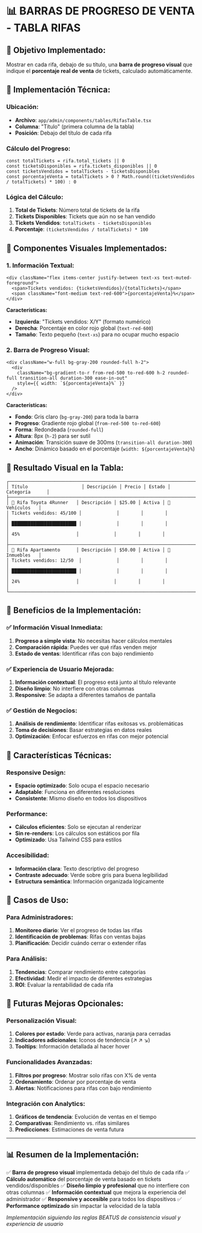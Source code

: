 # 📊 BARRAS DE PROGRESO DE VENTA - TABLA RIFAS

## 🎯 **Objetivo Implementado:**
Mostrar en cada rifa, debajo de su título, una **barra de progreso visual** que indique el **porcentaje real de venta** de tickets, calculado automáticamente.

## 🔧 **Implementación Técnica:**

### **Ubicación:**
- **Archivo**: `app/admin/components/tables/RifasTable.tsx`
- **Columna**: "Título" (primera columna de la tabla)
- **Posición**: Debajo del título de cada rifa

### **Cálculo del Progreso:**
```tsx
const totalTickets = rifa.total_tickets || 0
const ticketsDisponibles = rifa.tickets_disponibles || 0
const ticketsVendidos = totalTickets - ticketsDisponibles
const porcentajeVenta = totalTickets > 0 ? Math.round((ticketsVendidos / totalTickets) * 100) : 0
```

### **Lógica del Cálculo:**
1. **Total de Tickets**: Número total de tickets de la rifa
2. **Tickets Disponibles**: Tickets que aún no se han vendido
3. **Tickets Vendidos**: `totalTickets - ticketsDisponibles`
4. **Porcentaje**: `(ticketsVendidos / totalTickets) * 100`

## 🎨 **Componentes Visuales Implementados:**

### **1. Información Textual:**
```tsx
<div className="flex items-center justify-between text-xs text-muted-foreground">
  <span>Tickets vendidos: {ticketsVendidos}/{totalTickets}</span>
  <span className="font-medium text-red-600">{porcentajeVenta}%</span>
</div>
```

**Características:**
- **Izquierda**: "Tickets vendidos: X/Y" (formato numérico)
- **Derecha**: Porcentaje en color rojo global (`text-red-600`)
- **Tamaño**: Texto pequeño (`text-xs`) para no ocupar mucho espacio

### **2. Barra de Progreso Visual:**
```tsx
<div className="w-full bg-gray-200 rounded-full h-2">
  <div 
    className="bg-gradient-to-r from-red-500 to-red-600 h-2 rounded-full transition-all duration-300 ease-in-out"
    style={{ width: `${porcentajeVenta}%` }}
  />
</div>
```

**Características:**
- **Fondo**: Gris claro (`bg-gray-200`) para toda la barra
- **Progreso**: Gradiente rojo global (`from-red-500 to-red-600`)
- **Forma**: Redondeada (`rounded-full`)
- **Altura**: 8px (`h-2`) para ser sutil
- **Animación**: Transición suave de 300ms (`transition-all duration-300`)
- **Ancho**: Dinámico basado en el porcentaje (`width: ${porcentajeVenta}%`)

## 📱 **Resultado Visual en la Tabla:**

```
┌─────────────────────────────────────────────────────────────────────────────┐
│ Título                    │ Descripción │ Precio │ Estado │ Categoría      │
├─────────────────────────────────────────────────────────────────────────────┤
│ 🚗 Rifa Toyota 4Runner   │ Descripción │ $25.00 │ Activa │ 🚗 Vehículos   │
│ Tickets vendidos: 45/100 │             │        │        │                │
│ ████████████████████████ │             │        │        │                │
│ 45%                     │             │        │        │                │
├─────────────────────────────────────────────────────────────────────────────┤
│ 🏢 Rifa Apartamento      │ Descripción │ $50.00 │ Activa │ 🏢 Inmuebles   │
│ Tickets vendidos: 12/50  │             │        │        │                │
│ ████████████████████████ │             │        │        │                │
│ 24%                     │             │        │        │                │
└─────────────────────────────────────────────────────────────────────────────┘
```

## 🚀 **Beneficios de la Implementación:**

### ✅ **Información Visual Inmediata:**
1. **Progreso a simple vista**: No necesitas hacer cálculos mentales
2. **Comparación rápida**: Puedes ver qué rifas venden mejor
3. **Estado de ventas**: Identificar rifas con bajo rendimiento

### ✅ **Experiencia de Usuario Mejorada:**
1. **Información contextual**: El progreso está junto al título relevante
2. **Diseño limpio**: No interfiere con otras columnas
3. **Responsive**: Se adapta a diferentes tamaños de pantalla

### ✅ **Gestión de Negocios:**
1. **Análisis de rendimiento**: Identificar rifas exitosas vs. problemáticas
2. **Toma de decisiones**: Basar estrategias en datos reales
3. **Optimización**: Enfocar esfuerzos en rifas con mejor potencial

## 🔧 **Características Técnicas:**

### **Responsive Design:**
- **Espacio optimizado**: Solo ocupa el espacio necesario
- **Adaptable**: Funciona en diferentes resoluciones
- **Consistente**: Mismo diseño en todos los dispositivos

### **Performance:**
- **Cálculos eficientes**: Solo se ejecutan al renderizar
- **Sin re-renders**: Los cálculos son estáticos por fila
- **Optimizado**: Usa Tailwind CSS para estilos

### **Accesibilidad:**
- **Información clara**: Texto descriptivo del progreso
- **Contraste adecuado**: Verde sobre gris para buena legibilidad
- **Estructura semántica**: Información organizada lógicamente

## 🎯 **Casos de Uso:**

### **Para Administradores:**
1. **Monitoreo diario**: Ver el progreso de todas las rifas
2. **Identificación de problemas**: Rifas con ventas bajas
3. **Planificación**: Decidir cuándo cerrar o extender rifas

### **Para Análisis:**
1. **Tendencias**: Comparar rendimiento entre categorías
2. **Efectividad**: Medir el impacto de diferentes estrategias
3. **ROI**: Evaluar la rentabilidad de cada rifa

## 🔮 **Futuras Mejoras Opcionales:**

### **Personalización Visual:**
1. **Colores por estado**: Verde para activas, naranja para cerradas
2. **Indicadores adicionales**: Iconos de tendencia (↗️ ↗️ ↘️)
3. **Tooltips**: Información detallada al hacer hover

### **Funcionalidades Avanzadas:**
1. **Filtros por progreso**: Mostrar solo rifas con X% de venta
2. **Ordenamiento**: Ordenar por porcentaje de venta
3. **Alertas**: Notificaciones para rifas con bajo rendimiento

### **Integración con Analytics:**
1. **Gráficos de tendencia**: Evolución de ventas en el tiempo
2. **Comparativas**: Rendimiento vs. rifas similares
3. **Predicciones**: Estimaciones de venta futura

---

## 📊 **Resumen de la Implementación:**

✅ **Barra de progreso visual** implementada debajo del título de cada rifa
✅ **Cálculo automático** del porcentaje de venta basado en tickets vendidos/disponibles
✅ **Diseño limpio y profesional** que no interfiere con otras columnas
✅ **Información contextual** que mejora la experiencia del administrador
✅ **Responsive y accesible** para todos los dispositivos
✅ **Performance optimizado** sin impactar la velocidad de la tabla

*Implementación siguiendo las reglas BEATUS de consistencia visual y experiencia de usuario*
